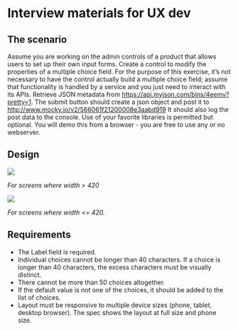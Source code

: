 # Interview materials for UX dev
## The scenario

Assume you are working on the admin controls of a product that allows users to set up their own input forms. Create a control to modify the properties of a multiple choice field. For the purpose of this exercise, it’s not necessary to have the control actually build a multiple choice field; assume that functionality is handled by a service and you just need to interact with its APIs. Retrieve JSON metadata from https://api.myjson.com/bins/4eemv?pretty=1.  The submit button should create a json object and post it to  http://www.mocky.io/v2/566061f21200008e3aabd919  It should also log the post data to the console.
Use of your favorite libraries is permitted but optional.  You will demo this from a browser - you are free to use any or no webserver.  
## Design
![](https://github.com/ckeswani/ux-dev-interview-materials/blob/master/spec/FieldBuilderRegular.png)

*For screens where width > 420*

![](https://github.com/ckeswani/ux-dev-interview-materials/blob/master/spec/FieldBuilderCompact.png)

*For screens where width <= 420.*

## Requirements
* The Label field is required.
* Individual choices cannot be longer than 40 characters. If a choice is longer than 40 characters, the excess characters must be visually distinct.
* There cannot be more than 50 choices altogether.
* If the default value is not one of the choices, it should be added to the list of choices.
* Layout must be responsive to multiple device sizes (phone, tablet, desktop browser).  The spec shows the layout at full size and phone size.
